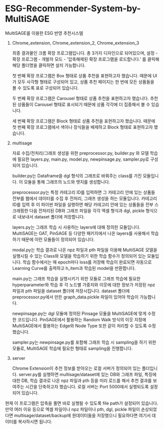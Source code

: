 # ESG-Recommender-System-by-MultiSAGE
MultiSAGE를 이용한 ESG 반영 추천시스템

1. Chrome_extension, Chrome_extension_2, Chrome_extension_3

    최종 결과물인 크롬 확장 프로그램입니다. 총 3가지 디자인으로 되어있으며, 설정 - 확장 프로그램 - 개발자 모드 - '압축해제된
    확장 프로그램을 로드합니다.' 를 클릭해 해당 폴더명을 클릭하면 설치 가능합니다.
    
    첫 번째 확장 프로그램은 Box 형태로 상품 추천을 표현하고자 했습니다. 때문에 UI가 모두 사각형 형태로 구성되어 있고, 상품 추천 페이지는
    한 번에 모든 상품들을 볼 수 있도록 표로 구성되어 있습니다.

    두 번째 확장 프로그램은 Carousel 형태로 상품 추천을 표현하고자 했습니다. 추천된 상품들이 Carousel 형태로 표시되기 때문에 상품 각각에 더
    집중해서 볼 수 있습니다.

    세 번째 확장 프로그램은 Block 형태로 상품 추천을 표현하고자 했습니다. 때문에 첫 번째 확장 프로그램에서 색이나 장식들을 배제하고 Block 형태로 표현하고자 했습니다.


2. multisage
    
    자료 수집/전처리/그래프 생성을 위한 preprocessor.py, builder.py 와 모델 학습에 필요한 layers.py, main.py, model.py, newpinsage.py,
    sampler.py로 구성되어 있습니다.

    builder.py는 Dataframe을 dgl 형식의 그래프로 바꿔주는 class를 가진 모듈입니다. 이 모듈을 통해 그래프의 노드와 엣지를 생성합니다.

    preprocessor.py는 특정 카테고리 ID를 입력하면 그 카테고리 안에 있는 상품들 전부를 웹에서 데이터를 수집 후 전처리, 그래프 생성을 하는 모듈입니다. 카테고리 ID를 입력 후 이 파이썬 파일을 실행하면 해당 카테고리 안에 있는 상품들을 전부 스크래핑한 다음 전처리된 DB와 그래프 파일을 각각 엑셀 형식과 dgl, pickle 형식으로 내보내서 dataset 폴더에 저장합니다.

    layers.py는 그래프 학습 시 사용하는 layers에 대해 정의한 모듈입니다. MultiSAGE는 GAT, PinSAGE 등 다양한 패키지에서 나온 layers를 사용해서 학습하기 때문에 이런 모듈들이 정의되어 있습니다.

    modal.py는 학습 결과로 나온 npz 파일과 pth 파일을 이용해 MultiSAGE 모델을 실행시킬 수 있는 Class와 모델을 학습하기 위한 학습 함수가 정의되어 있는 모듈입니다. 학습 함수에서는 매 epoch마다 loss를 저장해 학습이 완료되면 자동으로 Learning Curve를 출력하고 h_item과 학습된 model을 반환합니다.

    main.py는 그래프 학습을 실행시키기 위한 모듈로 그래프 학습에 필요한 hyperparameter와 학습 후 각 노드별 가중치와 이웃에 대한 정보가 저장된 npz 파일과 pth 파일을 dataset 폴더에 저장시킵니다. dataset 폴더에 preprocessor.py에서 만든 graph_data.pickle 파일이 있어야 학습이 가능합니다.

    newpinsage.py는 dgl 모듈에 정의된 Pinsage 모듈을 MultiSAGE에 맞게 수정한 코드입니다. PinSAGE에서 활용하는 Random Walk 방식의 이웃 지정에 MultiSAGE에서 활용하는 Edge와 Node Type 또한 같이 처리할 수 있도록 수정했습니다.

    sampler.py는 newpinsage.py를 포함해 그래프 학습 시 sampling을 하기 위한 모듈로, MultiSAGE 학습에 필요한 형태로 sampling을 진행합니다.

3. server

    Chrome Extension이 추천 정보를 받아오는 로컬 서버가 정의되어 있는 폴더입니다. server.py를 실행하면 multisage/dataset에 있는 DB와 그래프 파일, 특징에 대한 DB, 학습 결과로 나온 npz 파일과 pth 등을 미리 로드를 해서 추천 결과를 보여주는 시간을 단축하고자 했습니다. 로컬 서버는 Port 5000에서 실행되도록 설정되어 있습니다.

현재 이 프로그램은 압축을 풀면 바로 실행될 수 있도록 file path가 설정되어 있습니다. 만약 여러 이유 등으로 엑셀 파일이나 npz 파일이나 pth, dgl, pickle 파일이 손상되었다면 multisage/dataset/backup에 원데이터들을 저장했으니 필요하다면 여기서 데이터를 복사하시면 됩니다.

    


